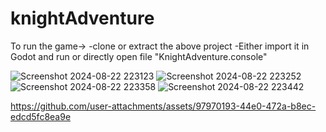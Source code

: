 # knightAdventure

To run the game->
-clone or extract the above project
-Either import it in Godot and run or directly open file "KnightAdventure.console"



![Screenshot 2024-08-22 223123](https://github.com/user-attachments/assets/d4454a1f-9f91-416c-854e-589b57bf4d0c)
![Screenshot 2024-08-22 223252](https://github.com/user-attachments/assets/0b3f8182-3428-43e0-a7ba-ac0b6c876beb)
![Screenshot 2024-08-22 223358](https://github.com/user-attachments/assets/4bec8888-648c-494c-894a-974e19510ce1)
![Screenshot 2024-08-22 223442](https://github.com/user-attachments/assets/e7d71e19-11ed-4ceb-b769-d4a449bc30b4)

https://github.com/user-attachments/assets/97970193-44e0-472a-b8ec-edcd5fc8ea9e


